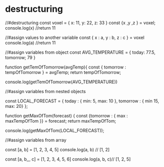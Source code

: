 # destructuring
//#destructuring
const voxel = {
x: 11,
y: 22,
z: 33
}
const {x ,y ,z } = voxel;
console.log(x) //return 11

//#assign values to another variable
const { x : a, y : b, z : c } = voxel
console.log(a) //return 11



//#assign variables from object
const AVG_TEMPERATURE = {
today: 77.5,
tomorrow; 79
}

function getTemOfTomorrow(avgTemp){
const { tomorrow : tempOfTomorrow } = avgTemp;
return tempOfTomorrow;

console.log(getTemOfTomorrow(AVG_TEMPERATURE))

//#assign variables from nested objects

const LOCAL_FORECAST = {
today : { min: 5, max: 10 },
tomorrow : { min 15, max: 20}
};

function getMaxOfTom(forecast) {
const {tomorrow : { max : maxTempOfTom }} = forecast;
return maxTempOfTom;

console.log(getMaxOfTom(LOCAL_FORECAST));

//#assign variables from array

const [a, b] = [1, 2, 3, 4, 5]
console.log(a, b) // [1, 2]

const [a, b,,, c] = [1, 2, 3, 4, 5, 6]
console.log(a, b, c)// [1, 2, 5]
